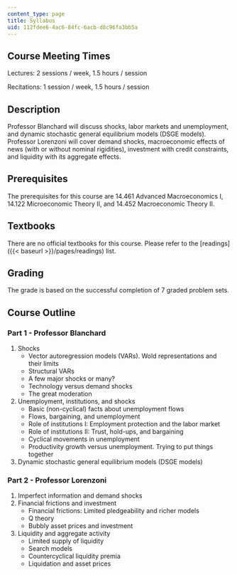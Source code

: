 ```yaml
---
content_type: page
title: Syllabus
uid: 112fdee6-4ac6-84fc-6acb-d8c96fa3bb5a
---
```


Course Meeting Times
--------------------

Lectures: 2 sessions / week, 1.5 hours / session

Recitations: 1 session / week, 1.5 hours / session

Description
-----------

Professor Blanchard will discuss shocks, labor markets and unemployment, and dynamic stochastic general equilibrium models (DSGE models). Professor Lorenzoni will cover demand shocks, macroeconomic effects of news (with or without nominal rigidities), investment with credit constraints, and liquidity with its aggregate effects.

Prerequisites
-------------

The prerequisites for this course are 14.461 Advanced Macroeconomics I, 14.122 Microeconomic Theory II, and 14.452 Macroeconomic Theory II.

Textbooks
---------

There are no official textbooks for this course. Please refer to the [readings]({{< baseurl >}}/pages/readings) list.

Grading
-------

The grade is based on the successful completion of 7 graded problem sets.

Course Outline
--------------

### Part 1 - Professor Blanchard

1.  Shocks
    *   Vector autoregression models (VARs). Wold representations and their limits
    *   Structural VARs
    *   A few major shocks or many?
    *   Technology versus demand shocks
    *   The great moderation
2.  Unemployment, institutions, and shocks
    *   Basic (non-cyclical) facts about unemployment flows
    *   Flows, bargaining, and unemployment
    *   Role of institutions I: Employment protection and the labor market
    *   Role of institutions II: Trust, hold-ups, and bargaining
    *   Cyclical movements in unemployment
    *   Productivity growth versus unemployment. Trying to put things together
3.  Dynamic stochastic general equilibrium models (DSGE models)

### Part 2 - Professor Lorenzoni

1.  Imperfect information and demand shocks
2.  Financial frictions and investment
    *   Financial frictions: Limited pledgeability and richer models
    *   Q theory
    *   Bubbly asset prices and investment
3.  Liquidity and aggregate activity
    *   Limited supply of liquidity
    *   Search models
    *   Countercyclical liquidity premia
    *   Liquidation and asset prices
